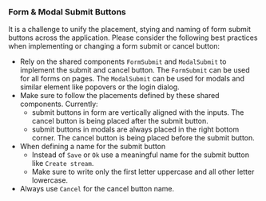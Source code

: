 ### Form & Modal Submit Buttons

It is a challenge to unify the placement, stying and naming of form submit buttons across the application.
Please consider the following best practices when implementing or changing a form submit or cancel button:
- Rely on the shared components `FormSubmit` and `ModalSubmit` to implement the submit and cancel button.
  The `FormSubmit` can be used for all forms on pages. The `ModalSubmit` can be used for modals and similar element like 
  popovers or the login dialog.
- Make sure to follow the placements defined by these shared components. Currently:
  - submit buttons in form are vertically aligned with the inputs. The cancel button is being placed after the submit button.
  - submit buttons in modals are always placed in the right bottom corner. The cancel button is being placed before the submit button.
- When defining a name for the submit button
  - Instead of `Save` or `Ok` use a meaningful name for the submit button like `Create stream`.
  - Make sure to write only the first letter uppercase and all other letter lowercase. 
- Always use `Cancel` for the cancel button name.
